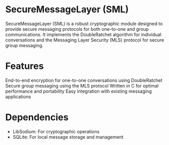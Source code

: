 # SecureMessageLayer (SML)
SecureMessageLayer (SML) is a robust cryptographic module designed to provide secure messaging protocols for both one-to-one and group communications. It implements the DoubleRatchet algorithm for individual conversations and the Messaging Layer Security (MLS) protocol for secure group messaging.

# Features
End-to-end encryption for one-to-one conversations using DoubleRatchet
Secure group messaging using the MLS protocol
Written in C for optimal performance and portability
Easy integration with existing messaging applications

# Dependencies
* LibSodium: For cryptographic operations
* SQLite: For local message storage and management
